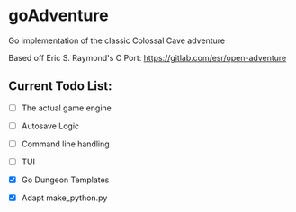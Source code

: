# goAdventure
Go implementation of the classic Colossal Cave adventure

Based off Eric S. Raymond's C Port: https://gitlab.com/esr/open-adventure

## Current Todo List:

- [ ] The actual game engine
- [ ] Autosave Logic
- [ ] Command line handling
- [ ] TUI
- [x] Go Dungeon Templates
- [x] Adapt make_python.py






